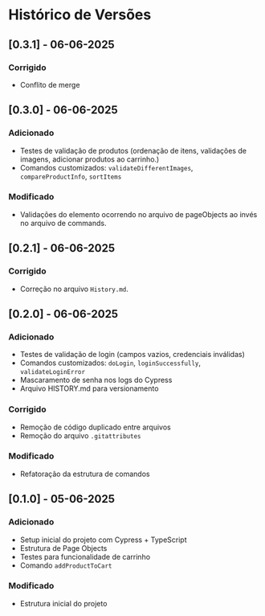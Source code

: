 # Histórico de Versões

## [0.3.1] - 06-06-2025

### Corrigido

- Conflito de merge

## [0.3.0] - 06-06-2025

### Adicionado

- Testes de validação de produtos (ordenação de itens, validações de imagens, adicionar produtos ao carrinho.)
- Comandos customizados: `validateDifferentImages`, `compareProductInfo`, `sortItems`

### Modificado

- Validações do elemento ocorrendo no arquivo de pageObjects ao invés no arquivo de commands.

## [0.2.1] - 06-06-2025

### Corrigido

- Correção no arquivo `History.md`.

## [0.2.0] - 06-06-2025

### Adicionado

- Testes de validação de login (campos vazios, credenciais inválidas)
- Comandos customizados: `doLogin`, `loginSuccessfully`, `validateLoginError`
- Mascaramento de senha nos logs do Cypress
- Arquivo HISTORY.md para versionamento

### Corrigido

- Remoção de código duplicado entre arquivos
- Remoção do arquivo `.gitattributes`

### Modificado

- Refatoração da estrutura de comandos

## [0.1.0] - 05-06-2025

### Adicionado

- Setup inicial do projeto com Cypress + TypeScript
- Estrutura de Page Objects
- Testes para funcionalidade de carrinho
- Comando `addProductToCart`

### Modificado

- Estrutura inicial do projeto
